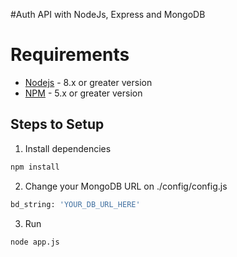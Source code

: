 #Auth API with NodeJs, Express and MongoDB

# Requirements
  - [Nodejs](https://nodejs.org) - 8.x or greater version
  - [NPM](https://www.npmjs.com/get-npm) - 5.x or greater version
  
## Steps to Setup

1. Install dependencies

```bash
npm install
```

2. Change your MongoDB URL on ./config/config.js

```bash
bd_string: 'YOUR_DB_URL_HERE'
```
3. Run 

```bash
node app.js
```

